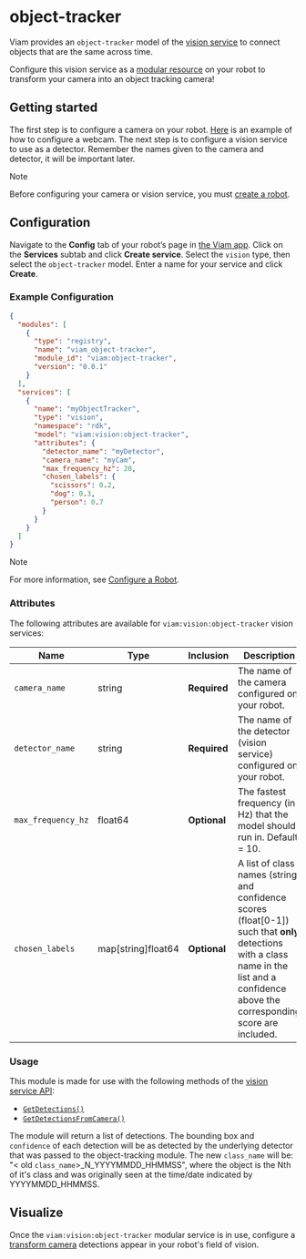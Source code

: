 # object-tracker

Viam provides an `object-tracker` model of the [vision service](/services/vision) to connect objects that are the same across time.

Configure this vision service as a [modular resource](https://docs.viam.com/modular-resources/) on your robot to transform your camera into an object tracking camera!

## Getting started

The first step is to configure a camera on your robot.  [Here](https://docs.viam.com/components/camera/webcam/) is an example of how to configure a webcam. The next step is to configure a vision service to use as a detector.  Remember the names given to the camera and detector, it will be important later. 

> [!NOTE]  
> Before configuring your camera or vision service, you must [create a robot](https://docs.viam.com/manage/fleet/robots/#add-a-new-robot).

## Configuration

Navigate to the **Config** tab of your robot’s page in [the Viam app](https://app.viam.com/). Click on the **Services** subtab and click **Create service**. Select the `vision` type, then select the `object-tracker` model. Enter a name for your service and click **Create**.

### Example Configuration

```json
{
  "modules": [
    {
      "type": "registry",
      "name": "viam_object-tracker",
      "module_id": "viam:object-tracker",
      "version": "0.0.1"
    }
  ],
  "services": [
    {
      "name": "myObjectTracker",
      "type": "vision",
      "namespace": "rdk",
      "model": "viam:vision:object-tracker",
      "attributes": {
        "detector_name": "myDetector",
        "camera_name": "myCam",
        "max_frequency_hz": 20,
        "chosen_labels": {
          "scissors": 0.2,
          "dog": 0.3,
          "person": 0.7
        }
      }
    }
  ]
}

```

> [!NOTE]  
> For more information, see [Configure a Robot](https://docs.viam.com/manage/configuration/).

### Attributes

The following attributes are available for `viam:vision:object-tracker` vision services:

| Name | Type | Inclusion | Description |
| ---- | ---- | --------- | ----------- |
| `camera_name` | string | **Required** | The name of the camera configured on your robot. |
| `detector_name` | string | **Required** | The name of the detector (vision service) configured on your robot. |
| `max_frequency_hz` | float64 | **Optional** | The fastest frequency (in Hz) that the model should run in. Default = 10.
| `chosen_labels` | map[string]float64 | **Optional** |  A list of class names (string) and confidence scores (float[0-1]) such that **only** detections with a class name in the list and a confidence above the corresponding score are included. |

### Usage

This module is made for use with the following methods of the [vision service API](https://docs.viam.com/services/vision/#api): 
- [`GetDetections()`](https://docs.viam.com/services/vision/#getdetections)
- [`GetDetectionsFromCamera()`](https://docs.viam.com/services/vision/#getdetectionsfromcamera)


The module will return a list of detections. The bounding box and `confidence` of each detection will be as detected by the underlying detector that was passed to the object-tracking module.  The new `class_name` will be: "< old `class_name`>_N_YYYYMMDD_HHMMSS", where the object is the Nth of it's class and was originally seen at the time/date indicated by YYYYMMDD_HHMMSS.


## Visualize 

Once the `viam:vision:object-tracker` modular service is in use, configure a [transform camera](https://docs.viam.com/components/camera/transform/) detections appear in your robot's field of vision.
